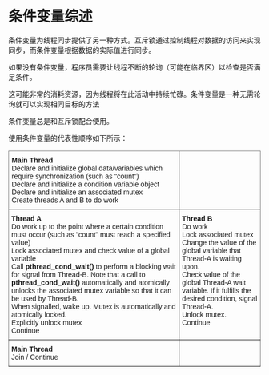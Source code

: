 # 条件变量综述

条件变量为线程同步提供了另一种方式。互斥锁通过控制线程对数据的访问来实现同步，而条件变量根据数据的实际值进行同步。

如果没有条件变量，程序员需要让线程不断的轮询（可能在临界区）以检查是否满足条件。

这可能非常的消耗资源，因为线程将在此活动中持续忙碌。条件变量是一种无需轮询就可以实现相同目标的方法

条件变量总是和互斥锁配合使用。

使用条件变量的代表性顺序如下所示：

<table style="border-collapse:collapse;border-spacing:0" class="tg"><thead><tr><th style="border-color:inherit;border-style:solid;border-width:1px;font-family:Arial, sans-serif;font-size:14px;font-weight:normal;overflow:hidden;padding:10px 5px;position:-webkit-sticky;position:sticky;text-align:left;top:-1px;vertical-align:top;will-change:transform;word-break:normal"><span style="font-weight:bold;font-style:normal">Main Thread</span><br>Declare and initialize global data/variables which require synchronization (such as "count")<br>Declare and initialize a condition variable object <br>Declare and initialize an associated mutex <br>Create threads A and B to do work</th><th style="border-color:inherit;border-style:solid;border-width:1px;font-family:Arial, sans-serif;font-size:14px;font-weight:normal;overflow:hidden;padding:10px 5px;position:-webkit-sticky;position:sticky;text-align:left;top:-1px;vertical-align:top;will-change:transform;word-break:normal"></th></tr></thead><tbody><tr><td style="border-color:inherit;border-style:solid;border-width:1px;font-family:Arial, sans-serif;font-size:14px;overflow:hidden;padding:10px 5px;text-align:left;vertical-align:top;word-break:normal"><span style="font-weight:bold;font-style:normal">Thread A</span><br>Do work up to the point where a certain condition must occur (such as "count" must reach a specified value)<br>Lock associated mutex and check value of a global variable<br>Call <span style="font-weight:bold">pthread_cond_wait()</span> to perform a blocking wait for signal from Thread-B. Note that a call to <span style="font-weight:bold">pthread_cond_wait()</span> automatically and atomically unlocks the associated mutex variable so that it can be used by Thread-B.<br>When signalled, wake up. Mutex is automatically and atomically locked.<br>Explicitly unlock mutex<br>Continue</td><td style="border-color:inherit;border-style:solid;border-width:1px;font-family:Arial, sans-serif;font-size:14px;overflow:hidden;padding:10px 5px;text-align:left;vertical-align:top;word-break:normal"><span style="font-weight:bold;font-style:normal">Thread B</span><br>Do work<br>Lock associated mutex<br>Change the value of the global variable that Thread-A is waiting upon. <br>Check value of the global Thread-A wait variable. If it fulfills the desired condition, signal Thread-A.<br>Unlock mutex. <br>Continue</td></tr><tr><td style="border-color:inherit;border-style:solid;border-width:1px;font-family:Arial, sans-serif;font-size:14px;overflow:hidden;padding:10px 5px;text-align:left;vertical-align:top;word-break:normal"><span style="font-weight:bold;font-style:normal">Main Thread</span><br>Join / Continue</td><td style="border-color:inherit;border-style:solid;border-width:1px;font-family:Arial, sans-serif;font-size:14px;overflow:hidden;padding:10px 5px;text-align:left;vertical-align:top;word-break:normal"></td></tr></tbody></table>

